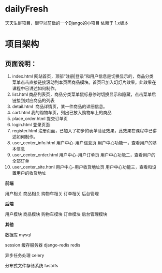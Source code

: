 # dailyFresh

天天生鲜项目，很早以前做的一个Django的小项目 依赖于 1.x版本 


# 项目架构

## 页面说明：

1. index.html 网站首页，顶部“注册|登录”和用户信息是切换显示的，商品分类菜单点击直接链接滚动到本页面商品模块。首页已加入幻灯片效果。此效果在课程中已讲述如何制作。
2. list.html 商品列表页，商品分类菜单鼠标悬停时切换显示和隐藏，点击菜单后链接到对应商品的列表
3. detail.html  商品详情页，某一件商品的详细信息。
4. cart.html 我的购物车页，列出已放入购物车上的商品
5. place_order.html 提交订单页
6. login.html 登录页面
7. register.html 注册页面，已加入了初步的表单验证效果，此效果在课程中已讲述如何制作。
8. user_center_info.html 用户中心-用户信息页 用户中心功能一，查看用户的基本信息
9. user_center_order.html 用户中心-用户订单页 用户中心功能二，查看用户的全部订单
10. user_center_site.html 用户中心-用户收货地址页 用户中心功能三，查看和设置用户的收货地址

**前端**

用户相关 商品相关 购物车相关 订单相关 后台管理

**后端**

用户模块 商品模块 购物车模块 订单模块 后台管理模块

**其他**

数据库 mysql

session 缓存服务器  django-redis redis

异步任务处理  celery

分布式文件存储系统  fastdfs